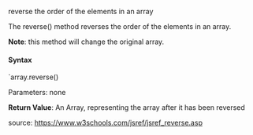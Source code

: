 reverse the order of the elements in an array

The reverse() method reverses the order of the elements in an array.

**Note**: this method will change the original array.

#### Syntax

`array.reverse()

Parameters: none


**Return Value**:	An Array, representing the array after it has been reversed

source: https://www.w3schools.com/jsref/jsref_reverse.asp
